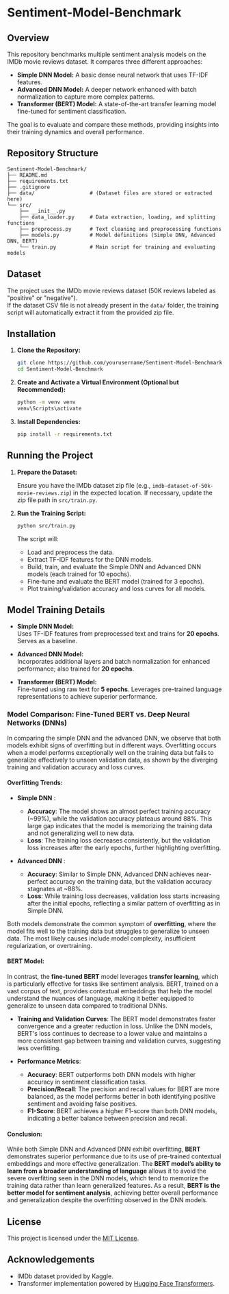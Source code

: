 # Sentiment-Model-Benchmark

## Overview

This repository benchmarks multiple sentiment analysis models on the IMDb movie reviews dataset. It compares three different approaches:

- **Simple DNN Model:** A basic dense neural network that uses TF-IDF features.
- **Advanced DNN Model:** A deeper network enhanced with batch normalization to capture more complex patterns.
- **Transformer (BERT) Model:** A state-of-the-art transfer learning model fine-tuned for sentiment classification.

The goal is to evaluate and compare these methods, providing insights into their training dynamics and overall performance.

## Repository Structure

```
Sentiment-Model-Benchmark/
├── README.md
├── requirements.txt
├── .gitignore
├── data/                  # (Dataset files are stored or extracted here)
└── src/
    ├── __init__.py
    ├── data_loader.py     # Data extraction, loading, and splitting functions
    ├── preprocess.py      # Text cleaning and preprocessing functions
    ├── models.py          # Model definitions (Simple DNN, Advanced DNN, BERT)
    └── train.py           # Main script for training and evaluating models
```

## Dataset

The project uses the IMDb movie reviews dataset (50K reviews labeled as "positive" or "negative").  
If the dataset CSV file is not already present in the `data/` folder, the training script will automatically extract it from the provided zip file.

## Installation

1. **Clone the Repository:**

   ```bash
   git clone https://github.com/yourusername/Sentiment-Model-Benchmark.git
   cd Sentiment-Model-Benchmark
   ```

2. **Create and Activate a Virtual Environment (Optional but Recommended):**

   ```bash
   python -m venv venv
   venv\Scripts\activate
   ```

3. **Install Dependencies:**

   ```bash
   pip install -r requirements.txt
   ```

## Running the Project

1. **Prepare the Dataset:**

   Ensure you have the IMDb dataset zip file (e.g., `imdb-dataset-of-50k-movie-reviews.zip`) in the expected location. If necessary, update the zip file path in `src/train.py`.

2. **Run the Training Script:**

   ```bash
   python src/train.py
   ```

   The script will:

   - Load and preprocess the data.
   - Extract TF-IDF features for the DNN models.
   - Build, train, and evaluate the Simple DNN and Advanced DNN models (each trained for 10 epochs).
   - Fine-tune and evaluate the BERT model (trained for 3 epochs).
   - Plot training/validation accuracy and loss curves for all models.

## Model Training Details

- **Simple DNN Model:**  
  Uses TF-IDF features from preprocessed text and trains for **20 epochs**. Serves as a baseline.

- **Advanced DNN Model:**  
  Incorporates additional layers and batch normalization for enhanced performance; also trained for **20 epochs**.

- **Transformer (BERT) Model:**  
  Fine-tuned using raw text for **5 epochs**. Leverages pre-trained language representations to achieve superior performance.

### Model Comparison: Fine-Tuned BERT vs. Deep Neural Networks (DNNs)

In comparing the simple DNN and the advanced DNN, we observe that both models exhibit signs of overfitting but in different ways. Overfitting occurs when a model performs exceptionally well on the training data but fails to generalize effectively to unseen validation data, as shown by the diverging training and validation accuracy and loss curves.

#### Overfitting Trends:

- **Simple DNN** :

  - **Accuracy**: The model shows an almost perfect training accuracy (~99%), while the validation accuracy plateaus around 88%. This large gap indicates that the model is memorizing the training data and not generalizing well to new data.
  - **Loss**: The training loss decreases consistently, but the validation loss increases after the early epochs, further highlighting overfitting.

- **Advanced DNN** :

  - **Accuracy**: Similar to Simple DNN, Advanced DNN achieves near-perfect accuracy on the training data, but the validation accuracy stagnates at ~88%.
  - **Loss**: While training loss decreases, validation loss starts increasing after the initial epochs, reflecting a similar pattern of overfitting as in Simple DNN.

Both models demonstrate the common symptom of **overfitting**, where the model fits well to the training data but struggles to generalize to unseen data. The most likely causes include model complexity, insufficient regularization, or overtraining.

#### BERT Model:

In contrast, the **fine-tuned BERT** model leverages **transfer learning**, which is particularly effective for tasks like sentiment analysis. BERT, trained on a vast corpus of text, provides contextual embeddings that help the model understand the nuances of language, making it better equipped to generalize to unseen data compared to traditional DNNs.

- **Training and Validation Curves**: The BERT model demonstrates faster convergence and a greater reduction in loss. Unlike the DNN models, BERT's loss continues to decrease to a lower value and maintains a more consistent gap between training and validation curves, suggesting less overfitting.

- **Performance Metrics**:
  - **Accuracy**: BERT outperforms both DNN models with higher accuracy in sentiment classification tasks.
  - **Precision/Recall**: The precision and recall values for BERT are more balanced, as the model performs better in both identifying positive sentiment and avoiding false positives.
  - **F1-Score**: BERT achieves a higher F1-score than both DNN models, indicating a better balance between precision and recall.

#### Conclusion:

While both Simple DNN and Advanced DNN exhibit overfitting, **BERT** demonstrates superior performance due to its use of pre-trained contextual embeddings and more effective generalization. The **BERT model’s ability to learn from a broader understanding of language** allows it to avoid the severe overfitting seen in the DNN models, which tend to memorize the training data rather than learn generalized features. As a result, **BERT is the better model for sentiment analysis**, achieving better overall performance and generalization despite the overfitting observed in the DNN models.

## License

This project is licensed under the [MIT License](LICENSE).

## Acknowledgements

- IMDb dataset provided by Kaggle.
- Transformer implementation powered by [Hugging Face Transformers](https://huggingface.co/transformers/).
